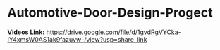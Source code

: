# Automotive-Door-Design-Progect
**Videos Link:** https://drive.google.com/file/d/1gvdRgVYCka-IY4xmsW0AS1ak9fazuvw-/view?usp=share_link 
